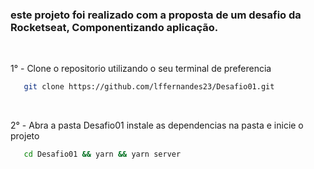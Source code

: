 <h3> este projeto foi realizado com a proposta de um desafio da Rocketseat, Componentizando aplicação. </h3>
<br />
<p>1° - Clone o repositorio utilizando o seu terminal de preferencia</p>

```bash
   git clone https://github.com/lffernandes23/Desafio01.git
```

</br>

<p>2° - Abra a pasta Desafio01 instale as dependencias na pasta e inicie o projeto</p>

```bash
   cd Desafio01 && yarn && yarn server
```
